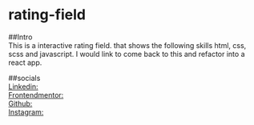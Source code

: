 # rating-field

##Intro<br/>
This is a interactive rating field. that shows the following skills html, css, scss and javascript.
I would link to come back to this and refactor into a react app.


##socials<br/>
[Linkedin:](//www.linkedin.com/in/willie-morris-0b2571229/)<br/>
[Frontendmentor:](https://www.frontendmentor.io/profile/Willie10r)<br/>
[Github:](https://github.com/willie10r)<br/>
[Instagram:](https://www.instagram.com/zx10rwillie/)

